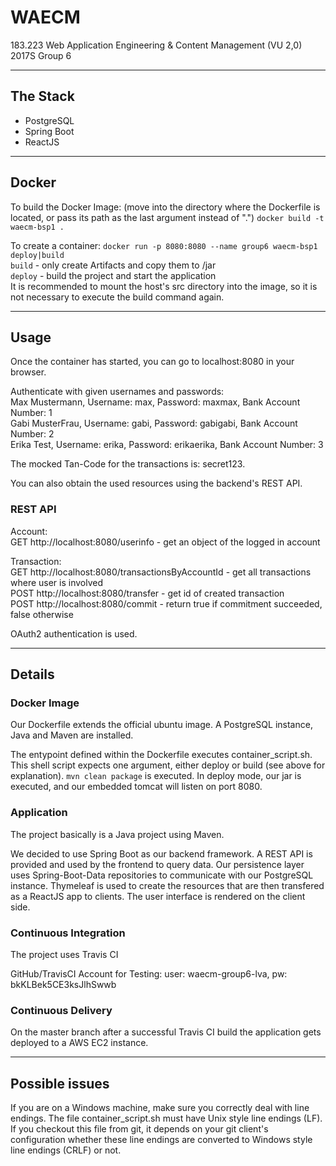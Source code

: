 # WAECM
183.223 Web Application Engineering &amp; Content Management (VU 2,0) 2017S Group 6


------------------------------------------------------------

## The Stack


*   PostgreSQL
*   Spring Boot
*   ReactJS

------------------------------------------------------------

## Docker

To build the Docker Image: (move into the directory where the Dockerfile is located, or pass its path as the last argument instead of ".") `docker build -t waecm-bsp1 .`

To create a container: `docker run -p 8080:8080 --name group6 waecm-bsp1 deploy|build`  
`build` - only create Artifacts and copy them to /jar  
`deploy` - build the project and start the application  
It is recommended to mount the host's src directory into the image, so it is not necessary to execute the build command again.


------------------------------------------------------------

## Usage

Once the container has started, you can go to localhost:8080 in your browser.

Authenticate with given usernames and passwords:  
Max Mustermann, Username: max, Password: maxmax, Bank Account Number: 1  
Gabi MusterFrau, Username: gabi, Password: gabigabi, Bank Account Number: 2  
Erika Test, Username: erika, Password: erikaerika, Bank Account Number: 3

The mocked Tan-Code for the transactions is: secret123.

You can also obtain the used resources using the backend's REST API.

### REST API

Account:  
GET http://localhost:8080/userinfo - get an object of the logged in account  

Transaction:  
GET http://localhost:8080/transactionsByAccountId - get all transactions where user is involved  
POST http://localhost:8080/transfer - get id of created transaction  
POST http://localhost:8080/commit - return true if commitment succeeded, false otherwise  

OAuth2 authentication is used.


------------------------------------------------------------

## Details

### Docker Image

Our Dockerfile extends the official ubuntu image.
A PostgreSQL instance, Java and Maven are installed.

The entypoint defined within the Dockerfile executes container_script.sh.
This shell script expects one argument, either deploy or build (see above for explanation).
`mvn clean package` is executed.
In deploy mode, our jar is executed, and our embedded tomcat will listen on port 8080.

### Application

The project basically is a Java project using Maven.

We decided to use Spring Boot as our backend framework.
A REST API is provided and used by the frontend to query data.
Our persistence layer uses Spring-Boot-Data repositories to communicate with our PostgreSQL instance.
Thymeleaf is used to create the resources that are then transfered as a ReactJS app to clients.
The user interface is rendered on the client side.

### Continuous Integration

The project uses Travis CI

GitHub/TravisCI Account for Testing: user: waecm-group6-lva, pw: bkKLBek5CE3ksJlhSwwb

### Continuous Delivery

On the master branch after a successful Travis CI build the application gets deployed to a AWS EC2 instance.

------------------------------------------------------------

## Possible issues

If you are on a Windows machine, make sure you correctly deal with line endings.
The file container_script.sh must have Unix style line endings (LF). If you checkout this file from git, it depends on your git client's configuration whether these line endings are converted to Windows style line endings (CRLF) or not.
